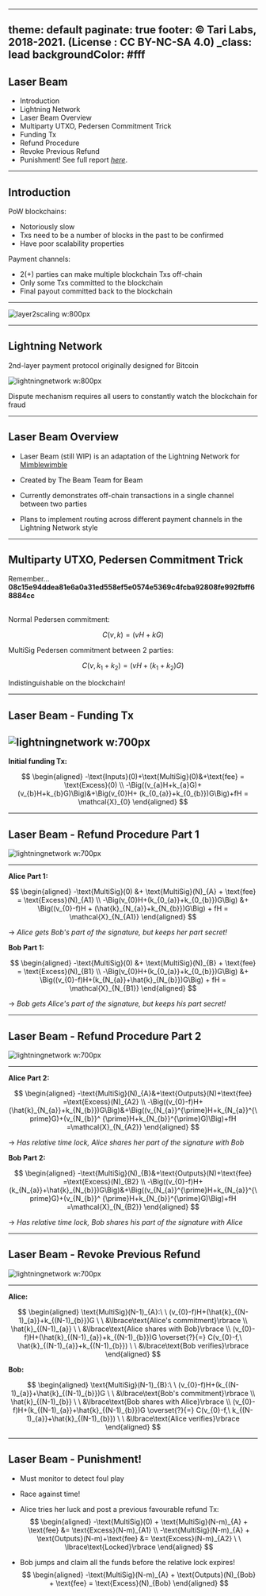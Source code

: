 -----
theme: default
paginate: true
footer: © Tari Labs, 2018-2021. (License : CC BY-NC-SA 4.0)
_class: lead
backgroundColor: #fff
-----

<style>
section {
  font-size: 1.5em;
}
</style>

## Laser Beam

- Introduction
- Lightning Network
- Laser Beam Overview
- Multiparty UTXO, Pedersen Commitment Trick
- Funding Tx
- Refund Procedure
- Revoke Previous Refund
- Punishment!
See full report [*here*](https://tlu.tarilabs.com/scaling/laser-beam/MainReport.html).

----

## Introduction

PoW blockchains:

- Notoriously slow
- Txs need to be a number of blocks in the past to be confirmed
- Have poor scalability properties

Payment channels:<br>

- 2(+) parties can make multiple blockchain Txs off-chain
- Only some Txs committed to the blockchain
- Final payout committed back to the blockchain

----

![layer2scaling w:800px](../layer2scaling-landscape/sources/layer2scaling.png)

----

## Lightning Network

2nd-layer payment protocol originally designed for Bitcoin

![lightningnetwork w:800px](../layer2scaling-landscape/sources/bitcoin-lightning-network-basic.png)


Dispute mechanism requires all users to constantly watch the blockchain for fraud

----

## Laser Beam Overview

- Laser Beam (still WIP) is an adaptation of the Lightning Network for [Mimblewimble](https://tlu.tarilabs.com/protocols/mimblewimble-1/MainReport.html) 

- Created by The Beam Team for Beam

- Currently demonstrates off-chain transactions in a single channel between two parties

- Plans to implement routing across different payment channels in the Lightning Network style

----

## Multiparty UTXO, Pedersen Commitment Trick

Remember...
**08c15e94ddea81e6a0a31ed558ef5e0574e5369c4fcba92808fe992fbff68884cc**

<br>
Normal Pedersen commitment: 

$$
C(v,k)=\Big(vH+kG\Big)
$$

MultiSig Pedersen commitment between 2 parties:

$$
C(v,k_{1}+k_{2})=\Big(vH+(k_{1}+k_{2})G\Big)
$$

Indistinguishable on the blockchain!

----

## Laser Beam - Funding Tx

![lightningnetwork w:700px](sources/refund_procedure_01.png)
----

**Initial funding Tx:**

$$
\begin{aligned}
-\text{Inputs}(0)+\text{MultiSig}(0)&+\text{fee} = \text{Excess}(0) \\
-\Big((v_{a}H+k_{a}G)+(v_{b}H+k_{b}G)\Big)&+\Big(v_{0}H+
    (k_{0_{a}}+k_{0_{b}})G\Big)+fH = \mathcal{X}_{0}
\end{aligned}
$$

----

## Laser Beam - Refund Procedure Part 1

![lightningnetwork w:700px](sources/refund_procedure_02.png)

----

**Alice Part 1:**

$$
\begin{aligned}
-\text{MultiSig}(0) &+ \text{MultiSig}(N)_{A} + \text{fee} = \text{Excess}(N)_{A1} \\
-\Big(v_{0}H+(k_{0_{a}}+k_{0_{b}})G\Big) &+ \Big((v_{0}-f)H + (\hat{k}_{N_{a}}+k_{N_{b}})G\Big) + fH 
  = \mathcal{X}_{N_{A1}}
\end{aligned}
$$

-> _Alice gets Bob's part of the signature, but keeps her part secret!_

**Bob Part 1:**

$$
\begin{aligned}
-\text{MultiSig}(0) &+ \text{MultiSig}(N)_{B} + \text{fee} = \text{Excess}(N)_{B1} \\
-\Big(v_{0}H+(k_{0_{a}}+k_{0_{b}})G\Big) &+ \Big((v_{0}-f)H+(k_{N_{a}}+\hat{k}_{N_{b}})G\Big) + fH 
  = \mathcal{X}_{N_{B1}}
\end{aligned}
$$

-> _Bob gets Alice's part of the signature, but keeps his part secret!_

----

## Laser Beam - Refund Procedure Part 2

![lightningnetwork w:700px](sources/refund_procedure_03.png)

----

**Alice Part 2:**

$$
\begin{aligned}
-\text{MultiSig}(N)_{A}&+\text{Outputs}(N)+\text{fee} =\text{Excess}(N)_{A2} \\
-\Big((v_{0}-f)H+(\hat{k}_{N_{a}}+k_{N_{b}})G\Big)&+\Big((v_{N_{a}}^{\prime}H+k_{N_{a}}^{\prime}G)+(v_{N_{b}}^
  {\prime}H+k_{N_{b}}^{\prime}G)\Big)+fH =\mathcal{X}_{N_{A2}}
\end{aligned}
$$

-> _Has relative time lock, Alice shares her part of the signature with Bob_


**Bob Part 2:**

$$
\begin{aligned}
-\text{MultiSig}(N)_{B}&+\text{Outputs}(N)+\text{fee} =\text{Excess}(N)_{B2} \\
-\Big((v_{0}-f)H+(k_{N_{a}}+\hat{k}_{N_{b}})G\Big)&+\Big((v_{N_{a}}^{\prime}H+k_{N_{a}}^{\prime}G)+(v_{N_{b}}^
  {\prime}H+k_{N_{b}}^{\prime}G)\Big)+fH =\mathcal{X}_{N_{B2}}
\end{aligned}
$$

-> _Has relative time lock, Bob shares his part of the signature with Alice_

----

## Laser Beam - Revoke Previous Refund

![lightningnetwork w:700px](sources/refund_procedure_04.png)

----


**Alice:**

$$
\begin{aligned}
\text{MultiSig}(N-1)_{A}:\ \ (v_{0}-f)H+(\hat{k}_{(N-1)_{a}}+k_{(N-1)_{b}})G \ \  
  &\lbrace\text{Alice's commitment}\rbrace \\
\hat{k}_{(N-1)_{a}} \ \  
  &\lbrace\text{Alice shares with Bob}\rbrace \\
(v_{0}-f)H+(\hat{k}_{(N-1)_{a}}+k_{(N-1)_{b}})G \overset{?}{=} C(v_{0}-f,\ \hat{k}_{(N-1)_{a}}+k_{(N-1)_{b}}) \ \  
  &\lbrace\text{Bob verifies}\rbrace 
\end{aligned}
$$

**Bob:**

$$
\begin{aligned}
\text{MultiSig}(N-1)_{B}:\ \ (v_{0}-f)H+(k_{(N-1)_{a}}+\hat{k}_{(N-1)_{b}})G \ \  
  &\lbrace\text{Bob's commitment}\rbrace \\
\hat{k}_{(N-1)_{b}} \ \  
  &\lbrace\text{Bob shares with Alice}\rbrace \\
(v_{0}-f)H+(k_{(N-1)_{a}}+\hat{k}_{(N-1)_{b}})G \overset{?}{=} C(v_{0}-f,\ k_{(N-1)_{a}}+\hat{k}_{(N-1)_{b}}) \ \ 
  &\lbrace\text{Alice verifies}\rbrace 
\end{aligned}
$$

----

## Laser Beam - Punishment!

- Must monitor to detect foul play

- Race against time!

- Alice tries her luck and post a previous favourable refund Tx:
$$
\begin{aligned}
-\text{MultiSig}(0) + \text{MultiSig}(N-m)_{A} + \text{fee} &= \text{Excess}(N-m)_{A1} \\
-\text{MultiSig}(N-m)_{A} + \text{Outputs}(N-m)+\text{fee} &= \text{Excess}(N-m)_{A2} \ \ \lbrace\text{Locked}\rbrace
\end{aligned}
$$
- Bob jumps and claim all the funds before the relative lock expires!
$$
\begin{aligned}
-\text{MultiSig}(N-m)_{A} + \text{Outputs}(N)_{Bob} + \text{fee} = \text{Excess}(N)_{Bob}
\end{aligned}
$$
